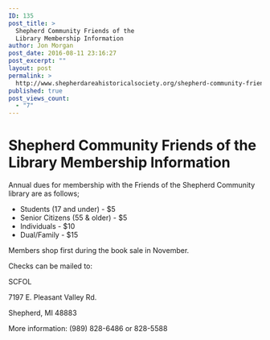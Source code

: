 ```yaml
---
ID: 135
post_title: >
  Shepherd Community Friends of the
  Library Membership Information
author: Jon Morgan
post_date: 2016-08-11 23:16:27
post_excerpt: ""
layout: post
permalink: >
  http://www.shepherdareahistoricalsociety.org/shepherd-community-friends-of-the-library-membership-information/
published: true
post_views_count:
  - "7"
---
```

<h1 class="c2 c3">Shepherd Community Friends of the Library Membership Information</h1>

Annual dues for membership with the Friends of the Shepherd Community library are as follows;</p>

<ul class="c4 lst-kix_x5kjw5xun6d5-0 start"><li class="c0">Students (17 and under) - $5</li><li class="c0">Senior Citizens (55 &amp; older) - $5</li><li class="c0">Individuals - $10</li><li class="c0">Dual/Family - $15</li></ul>

Members shop first during the book sale in November.

Checks can be mailed to:

SCFOL

7197 E. Pleasant Valley Rd.

Shepherd, MI 48883

More information: (989) 828-6486 or 828-5588